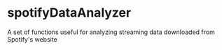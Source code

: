 # spotifyDataAnalyzer
A set of functions useful for analyzing streaming data downloaded from Spotify's website
